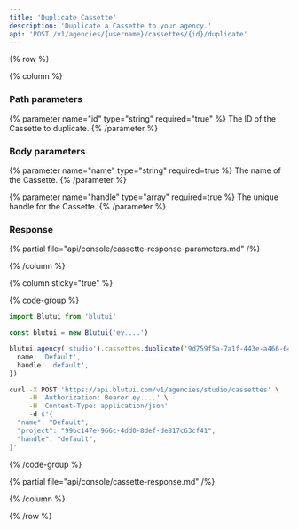 ```yaml
---
title: 'Duplicate Cassette'
description: 'Duplicate a Cassette to your agency.'
api: 'POST /v1/agencies/{username}/cassettes/{id}/duplicate'
---
```


{% row %}

{% column %}
### Path parameters

{% parameter name="id" type="string" required="true" %}
The ID of the Cassette to duplicate.
{% /parameter %}

### Body parameters

{% parameter name="name" type="string" required=true %}
The name of the Cassette.
{% /parameter %}

{% parameter name="handle" type="array" required=true %}
The unique handle for the Cassette.
{% /parameter %}

### Response

{% partial file="api/console/cassette-response-parameters.md" /%}

{% /column %}

{% column sticky="true" %}

{% code-group %}

```ts {% process=false filename="Node.js" %}
import Blutui from 'blutui'

const blutui = new Blutui('ey....')

blutui.agency('studio').cassettes.duplicate('9d759f5a-7a1f-443e-a466-6471da1d367b', {
  name: 'Default',
  handle: 'default',
})
```

```bash {% process=false filename="cURL" %}
curl -X POST 'https://api.blutui.com/v1/agencies/studio/cassettes' \
     -H 'Authorization: Bearer ey....' \
     -H 'Content-Type: application/json'
     -d $'{
  "name": "Default",
  "project": "99bc147e-966c-4dd0-8def-de817c63cf41",
  "handle": "default",
}'
```

{% /code-group %}

{% partial file="api/console/cassette-response.md" /%}

{% /column %}

{% /row %}
